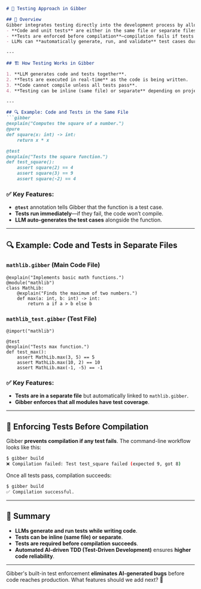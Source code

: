 ```markdown
# 🧪 Testing Approach in Gibber

## 🎯 Overview
Gibber integrates testing directly into the development process by allowing **LLMs to write, run, and validate tests** in real-time while generating code. This ensures that:
- **Code and unit tests** are either in the same file or separate files as needed.
- **Tests are enforced before compilation**—compilation fails if tests do not pass.
- LLMs can **automatically generate, run, and validate** test cases during development.

---

## 🏗 How Testing Works in Gibber

1. **LLM generates code and tests together**.
2. **Tests are executed in real-time** as the code is being written.
3. **Code cannot compile unless all tests pass**.
4. **Testing can be inline (same file) or separate** depending on project structure.

---

## 🔍 Example: Code and Tests in the Same File
```gibber
@explain("Computes the square of a number.")
@pure
def square(x: int) -> int:
    return x * x

@test
@explain("Tests the square function.")
def test_square():
    assert square(2) == 4
    assert square(3) == 9
    assert square(-2) == 4
```
### ✅ Key Features:
- **`@test`** annotation tells Gibber that the function is a test case.
- **Tests run immediately**—if they fail, the code won’t compile.
- **LLM auto-generates the test cases** alongside the function.

---

## 🔍 Example: Code and Tests in Separate Files
### **`mathlib.gibber`** (Main Code File)
```gibber
@explain("Implements basic math functions.")
@module("mathlib")
class MathLib:
    @explain("Finds the maximum of two numbers.")
    def max(a: int, b: int) -> int:
        return a if a > b else b
```

### **`mathlib_test.gibber`** (Test File)
```gibber
@import("mathlib")

@test
@explain("Tests max function.")
def test_max():
    assert MathLib.max(3, 5) == 5
    assert MathLib.max(10, 2) == 10
    assert MathLib.max(-1, -5) == -1
```
### ✅ Key Features:
- **Tests are in a separate file** but automatically linked to `mathlib.gibber`.
- **Gibber enforces that all modules have test coverage**.

---

## 🚀 Enforcing Tests Before Compilation
Gibber **prevents compilation if any test fails**. The command-line workflow looks like this:

```sh
$ gibber build
❌ Compilation failed: Test test_square failed (expected 9, got 8)
```

Once all tests pass, compilation succeeds:
```sh
$ gibber build
✅ Compilation successful.
```

---

## 📌 Summary
- **LLMs generate and run tests while writing code**.
- **Tests can be inline (same file) or separate**.
- **Tests are required before compilation succeeds**.
- **Automated AI-driven TDD (Test-Driven Development)** ensures **higher code reliability**.

---

Gibber's built-in test enforcement **eliminates AI-generated bugs** before code reaches production. What features should we add next? 🚀
```

